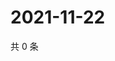 # 2021-11-22

共 0 条

<!-- BEGIN WEIBO -->
<!-- 最后更新时间 Mon Nov 22 2021 11:14:29 GMT+0800 (China Standard Time) -->

<!-- END WEIBO -->
